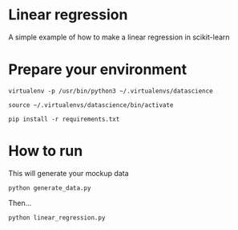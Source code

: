 # Linear regression

A simple example of how to make a linear regression in scikit-learn

# Prepare your environment

`virtualenv -p /usr/bin/python3 ~/.virtualenvs/datascience`

`source ~/.virtualenvs/datascience/bin/activate`

`pip install -r requirements.txt`

# How to run

This will generate your mockup data

`python generate_data.py`

Then...

`python linear_regression.py`